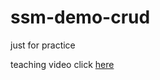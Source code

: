 # ssm-demo-crud
just for practice

teaching video click [here](https://www.bilibili.com/video/BV1rt41127Cp)
